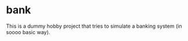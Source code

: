 # bank

This is a dummy hobby project that tries to simulate a banking system (in soooo basic way).
